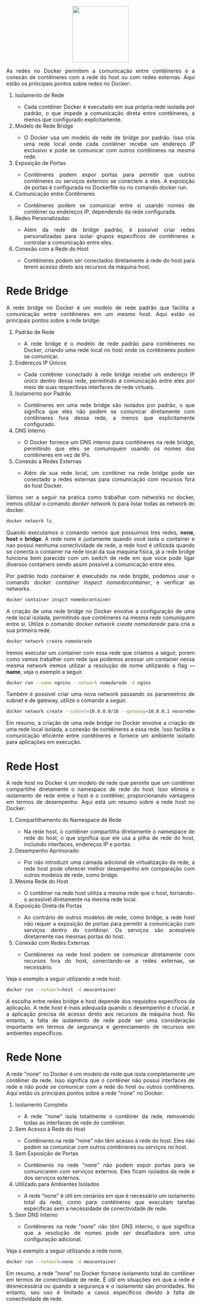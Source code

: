 <div align="center">
  <div>
    <img height = "150" width = "150" src="https://cdn.jsdelivr.net/gh/devicons/devicon/icons/docker/docker-original-wordmark.svg" />
  </div>
</div>

<p style="text-align: justify;">As redes no Docker permitem a comunicação entre contêineres e a conexão de contêineres com a rede do host ou com redes externas. Aqui estão os principais pontos sobre redes no Docker:</p>

<ol>
  <li style="text-align: justify;">Isolamento de Rede</li>
  <ul>
    <li style="text-align: justify;">Cada contêiner Docker é executado em sua própria rede isolada por padrão, o que impede a comunicação direta entre contêineres, a menos que configurado explicitamente.</li>
  </ul>
  <li style="text-align: justify;">Modelo de Rede Bridge</li>
  <ul>
    <li style="text-align: justify;">O Docker usa um modelo de rede de bridge por padrão. Isso cria uma rede local onde cada contêiner recebe um endereço IP exclusivo e pode se comunicar com outros contêineres na mesma rede.</li>
  </ul>
  <li style="text-align: justify;">Exposição de Portas</li>
  <ul>
    <li style="text-align: justify;">Contêineres podem expor portas para permitir que outros contêineres ou serviços externos se conectem a eles. A exposição de portas é configurada no Dockerfile ou no comando <i>docker run</i>.</li>
  </ul>
  <li style="text-align: justify;">Comunicação entre Contêineres</li>
  <ul>
    <li style="text-align: justify;">Contêineres podem se comunicar entre si usando nomes de contêiner ou endereços IP, dependendo da rede configurada.</li>
  </ul>
  <li style="text-align: justify;">Redes Personalizadas</li>
  <ul>
    <li style="text-align: justify;">Além da rede de bridge padrão, é possível criar redes personalizadas para isolar grupos específicos de contêineres e controlar a comunicação entre eles.</li>
  </ul>
  <li style="text-align: justify;">Conexão com a Rede do Host</li>
  <ul>
    <li style="text-align: justify;">Contêineres podem ser conectados diretamente à rede do host para terem acesso direto aos recursos da máquina host.</li>
  </ul>
</ol>

<h1>Rede Bridge</h1>

<p style="text-align: justify;">A rede bridge no Docker é um modelo de rede padrão que facilita a comunicação entre contêineres em um mesmo host. Aqui estão os principais pontos sobre a rede bridge:</p>

<ol>
  <li style="text-align: justify;">Padrão de Rede</li>
  <ul>
    <li style="text-align: justify;">A rede bridge é o modelo de rede padrão para contêineres no Docker, criando uma rede local no host onde os contêineres podem se comunicar.</li>
  </ul>
  <li style="text-align: justify;">Endereços IP Únicos</li>
  <ul>
    <li style="text-align: justify;">Cada contêiner conectado à rede bridge recebe um endereço IP único dentro dessa rede, permitindo a comunicação entre eles por meio de suas respectivas interfaces de rede virtuais.</li>
  </ul>
  <li style="text-align: justify;">Isolamento por Padrão</li>
  <ul>
    <li style="text-align: justify;">Contêineres em uma rede bridge são isolados por padrão, o que significa que eles não podem se comunicar diretamente com contêineres fora dessa rede, a menos que explicitamente configurado.</li>
  </ul>
  <li style="text-align: justify;">DNS Interno</li>
  <ul>
    <li style="text-align: justify;">O Docker fornece um DNS interno para contêineres na rede bridge, permitindo que eles se comuniquem usando os nomes dos contêineres em vez de IPs.</li>
  </ul>
  <li style="text-align: justify;">Conexão a Redes Externas</li>
  <ul>
    <li style="text-align: justify;">Além de sua rede local, um contêiner na rede bridge pode ser conectado a redes externas para comunicação com recursos fora do host Docker.</li>
  </ul>
</ol>

<p style="text-align: justify;">Vamos ver a seguir na pratica como trabalhar com networks no docker, iremos utilizar o comando <i>docker network ls</i> para listar todas as network do docker.</p>

```bash
docker network ls
```

<p style="text-align: justify;">Quando executamos o comando vemos que possuimos tres redes, <b>none</b>, <b>host</b> e <b>bridge</b>. A rede none é justamente quando você isola o container e nao possui nenhuma conectividade de rede, a rede host é utilizada quando se conecta o container na rede local da sua maquina fisica, já a rede bridge funciona bem parecido com um switch de rede em que voce pode ligar diversos containers sendo assim possivel a comunicação entre eles.</p>

<p style="text-align: justify;">Por padrão todo container é executado na rede brigde, podemos usar o comando <i>docker container inspect nomedocontainer</i>, e verificar as networks.</p>

```bash
docker container inspct nomedocontainer
```

<p style="text-align: justify;">A criação de uma rede bridge no Docker envolve a configuração de uma rede local isolada, permitindo que contêineres na mesma rede comuniquem entre si. Utilize o comando <i>docker network create nomedarede</i> para cria a sua primeira rede.</p>

```bash
docker network create nomedarede
```

<p style="text-align: justify;">Iremos executar um container com essa rede que criamos a seguir, porem como vamos trabalher com rede que podemos acessar um container nessa mesma network iremos utilizar a resolução de nome utilizando a flag <b>--name</b>, veja o exemplo a seguir.</p>

```bash
docker run --name ngninx --network nomedarede -d nginx
```

<p style="text-align: justify;">Também é possivel criar uma nova network passando os parameetros de subnet e de gateway, utilize o comando a seguir.</p>

```bash
docker network create --subnet=10.0.0.0/16 --gateway=10.0.0.1 novaredee
```

<p style="text-align: justify;">Em resumo, a criação de uma rede bridge no Docker envolve a criação de uma rede local isolada, a conexão de contêineres a essa rede. Isso facilita a comunicação eficiente entre contêineres e fornece um ambiente isolado para aplicações em execução.</p>

<h1>Rede Host</h1>

<p style="text-align: justify;">
A rede host no Docker é um modelo de rede que permite que um contêiner compartilhe diretamente o namespace de rede do host. Isso elimina o isolamento de rede entre o host e o contêiner, proporcionando vantagens em termos de desempenho. Aqui está um resumo sobre a rede host no Docker:</p>

<ol>
  <li style="text-align: justify;">Compartilhamento do Namespace de Rede</li>
  <ul>
    <li style="text-align: justify;">Na rede host, o contêiner compartilha diretamente o namespace de rede do host, o que significa que ele usa a pilha de rede do host, incluindo interfaces, endereços IP e portas.</li>
  </ul>
  <li style="text-align: justify;">Desempenho Aprimorado</li>
  <ul>
    <li style="text-align: justify;">Por não introduzir uma camada adicional de virtualização da rede, a rede host pode oferecer melhor desempenho em comparação com outros modelos de rede, como bridge.</li>
  </ul>
  <li style="text-align: justify;">Mesma Rede do Host</li>
  <ul>
    <li style="text-align: justify;">O contêiner na rede host utiliza a mesma rede que o host, tornando-o acessível diretamente na mesma rede local.</li>
  </ul>
  <li style="text-align: justify;">Exposição Direta de Portas</li>
  <ul>
    <li style="text-align: justify;">Ao contrário de outros modelos de rede, como bridge, a rede host não requer a exposição de portas para permitir a comunicação com serviços dentro do contêiner. Os serviços são acessíveis diretamente nas mesmas portas do host.</li>
  </ul>
  <li style="text-align: justify;">Conexão com Redes Externas</li>
  <ul>
    <li style="text-align: justify;">Contêineres na rede host podem se comunicar diretamente com recursos fora do host, conectando-se a redes externas, se necessário.</li>
  </ul>
</ol>

<p style="text-align: justify;">Veja o exemplo a seguir utilizando a rede host.</p>

```bash
docker run --network=host -d meucontainer
```

<p style="text-align: justify;">A escolha entre redes bridge e host depende dos requisitos específicos da aplicação. A rede host é mais adequada quando o desempenho é crucial, e a aplicação precisa de acesso direto aos recursos da máquina host. No entanto, a falta de isolamento de rede pode ser uma consideração importante em termos de segurança e gerenciamento de recursos em ambientes específicos.</p>

<h1>Rede None</h1>

<p style="text-align: justify;">A rede "none" no Docker é um modelo de rede que isola completamente um contêiner da rede. Isso significa que o contêiner não possui interfaces de rede e não pode se comunicar com a rede do host ou outros contêineres. Aqui estão os principais pontos sobre a rede "none" no Docker:</p>

<ol>
  <li style="text-align: justify;">Isolamento Completo</li>
  <ul>
    <li style="text-align: justify;">A rede "none" isola totalmente o contêiner da rede, removendo todas as interfaces de rede do contêiner.</li>
  </ul>
  <li style="text-align: justify;">Sem Acesso à Rede do Host</li>
  <ul>
    <li style="text-align: justify;">Contêineres na rede "none" não têm acesso à rede do host. Eles não podem se comunicar com outros contêineres ou serviços no host.</li>
  </ul>
  <li style="text-align: justify;">Sem Exposição de Portas</li>
  <ul>
    <li style="text-align: justify;">Contêineres na rede "none" não podem expor portas para se comunicarem com serviços externos. Eles ficam isolados da rede e dos serviços externos.</li>
  </ul>
  <li style="text-align: justify;">Utilizado para Ambientes Isolados</li>
  <ul>
    <li style="text-align: justify;">A rede "none" é útil em cenários em que é necessário um isolamento total da rede, como para contêineres que executam tarefas específicas sem a necessidade de conectividade de rede.</li>
  </ul>
  <li style="text-align: justify;">Sem DNS Interno</li>
  <ul>
    <li style="text-align: justify;">Contêineres na rede "none" não têm DNS interno, o que significa que a resolução de nomes pode ser desafiadora sem uma configuração adicional.</li>
  </ul>
</ol>

<p style="text-align: justify;">Veja o exemplo a seguir utilizando a rede none.</p>

```bash
docker run --network=none -d meucontainer
```

<p style="text-align: justify;">Em resumo, a rede "none" no Docker fornece isolamento total do contêiner em termos de conectividade de rede. É útil em situações em que a rede é desnecessária ou quando a segurança e o isolamento são prioridades. No entanto, seu uso é limitado a casos específicos devido à falta de conectividade de rede.</p>
